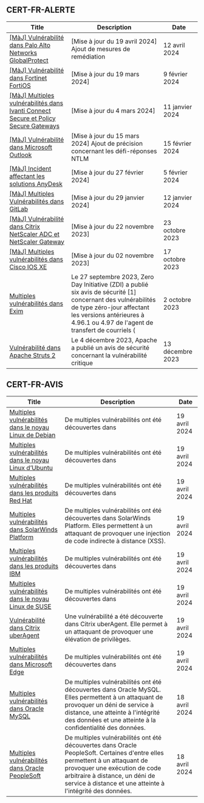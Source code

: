 
## CERT-FR-ALERTE
|Title|Description|Date|
|---|---|---|
| [[MàJ] Vulnérabilité dans Palo Alto Networks GlobalProtect](https://www.cert.ssi.gouv.fr/alerte/CERTFR-2024-ALE-006/) | [Mise à jour du 19 avril 2024] Ajout de mesures de remédiation | 12 avril 2024 |
| [[MàJ] Vulnérabilité dans Fortinet FortiOS](https://www.cert.ssi.gouv.fr/alerte/CERTFR-2024-ALE-004/) | [Mise à jour du 19 mars 2024] | 9 février 2024 |
| [[MàJ] Multiples vulnérabilités dans Ivanti Connect Secure et Policy Secure Gateways](https://www.cert.ssi.gouv.fr/alerte/CERTFR-2024-ALE-001/) | [Mise à jour du 4 mars 2024] | 11 janvier 2024 |
| [[MàJ] Vulnérabilité dans Microsoft Outlook](https://www.cert.ssi.gouv.fr/alerte/CERTFR-2024-ALE-005/) | [Mise à jour du 15 mars 2024] Ajout de précision concernant les défi-réponses NTLM | 15 février 2024 |
| [[MàJ] Incident affectant les solutions AnyDesk](https://www.cert.ssi.gouv.fr/alerte/CERTFR-2024-ALE-003/) | [Mise à jour du 27 février 2024]  | 5 février 2024 |
| [[MàJ] Multiples Vulnérabilités dans GitLab](https://www.cert.ssi.gouv.fr/alerte/CERTFR-2024-ALE-002/) | [Mise à jour du 29 janvier 2024]  | 12 janvier 2024 |
| [[MàJ] Vulnérabilité dans Citrix NetScaler ADC et NetScaler Gateway](https://www.cert.ssi.gouv.fr/alerte/CERTFR-2023-ALE-012/) | [Mise à jour du 22 novembre 2023] | 23 octobre 2023 |
| [[MàJ] Multiples vulnérabilités dans Cisco IOS XE](https://www.cert.ssi.gouv.fr/alerte/CERTFR-2023-ALE-011/) | [Mise à jour du 02 novembre 2023] | 17 octobre 2023 |
| [Multiples vulnérabilités dans Exim](https://www.cert.ssi.gouv.fr/alerte/CERTFR-2023-ALE-010/) | Le 27 septembre 2023, Zero Day Initiative (ZDI) a publié six avis de sécurité [1] concernant des vulnérabilités de type zéro-jour affectant les versions antérieures à 4.96.1 ou 4.97 de l'agent de transfert de courriels ( | 2 octobre 2023 |
| [Vulnérabilité dans Apache Struts 2](https://www.cert.ssi.gouv.fr/alerte/CERTFR-2023-ALE-013/) | Le 4 décembre 2023, Apache a publié un avis de sécurité concernant la vulnérabilité critique  | 13 décembre 2023 |
## CERT-FR-AVIS
|Title|Description|Date|
|---|---|---|
| [Multiples vulnérabilités dans le noyau Linux de Debian](https://www.cert.ssi.gouv.fr/avis/CERTFR-2024-AVI-0334/) | De multiples vulnérabilités ont été découvertes dans  | 19 avril 2024 |
| [Multiples vulnérabilités dans le noyau Linux d’Ubuntu](https://www.cert.ssi.gouv.fr/avis/CERTFR-2024-AVI-0333/) | De multiples vulnérabilités ont été découvertes dans  | 19 avril 2024 |
| [Multiples vulnérabilités dans les produits Red Hat](https://www.cert.ssi.gouv.fr/avis/CERTFR-2024-AVI-0332/) | De multiples vulnérabilités ont été découvertes dans  | 19 avril 2024 |
| [Multiples vulnérabilités dans SolarWinds Platform](https://www.cert.ssi.gouv.fr/avis/CERTFR-2024-AVI-0331/) | De multiples vulnérabilités ont été découvertes dans SolarWinds Platform. Elles permettent à un attaquant de provoquer une injection de code indirecte à distance (XSS). | 19 avril 2024 |
| [Multiples vulnérabilités dans les produits IBM](https://www.cert.ssi.gouv.fr/avis/CERTFR-2024-AVI-0330/) | De multiples vulnérabilités ont été découvertes dans  | 19 avril 2024 |
| [Multiples vulnérabilités dans le noyau Linux de SUSE](https://www.cert.ssi.gouv.fr/avis/CERTFR-2024-AVI-0329/) | De multiples vulnérabilités ont été découvertes dans  | 19 avril 2024 |
| [Vulnérabilité dans Citrix uberAgent](https://www.cert.ssi.gouv.fr/avis/CERTFR-2024-AVI-0328/) | Une vulnérabilité a été découverte dans Citrix uberAgent. Elle permet à un attaquant de provoquer une élévation de privilèges. | 19 avril 2024 |
| [Multiples vulnérabilités dans Microsoft Edge](https://www.cert.ssi.gouv.fr/avis/CERTFR-2024-AVI-0327/) | De multiples vulnérabilités ont été découvertes dans  | 19 avril 2024 |
| [Multiples vulnérabilités dans Oracle MySQL](https://www.cert.ssi.gouv.fr/avis/CERTFR-2024-AVI-0326/) | De multiples vulnérabilités ont été découvertes dans Oracle MySQL. Elles permettent à un attaquant de provoquer un déni de service à distance, une atteinte à l'intégrité des données et une atteinte à la confidentialité des données. | 18 avril 2024 |
| [Multiples vulnérabilités dans Oracle PeopleSoft](https://www.cert.ssi.gouv.fr/avis/CERTFR-2024-AVI-0325/) | De multiples vulnérabilités ont été découvertes dans Oracle PeopleSoft. Certaines d'entre elles permettent à un attaquant de provoquer une exécution de code arbitraire à distance, un déni de service à distance et une atteinte à l'intégrité des données. | 18 avril 2024 |
